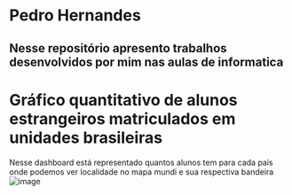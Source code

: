 # Pedro Hernandes
## Nesse repositório apresento trabalhos desenvolvidos por mim nas aulas de informatica


# Gráfico quantitativo de alunos estrangeiros matriculados em unidades brasileiras
Nesse dashboard está representado quantos alunos tem para cada país onde podemos ver localidade no mapa mundi e sua respectiva bandeira
![image](https://github.com/user-attachments/assets/f4780e0b-c8fe-489d-a768-a58f8c07b04b)
